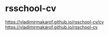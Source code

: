 # rsschool-cv

https://vladimirmakarof.github.io/rsschool-cv/cv  
https://vladimirmakarof.github.io/rsschool-cv
